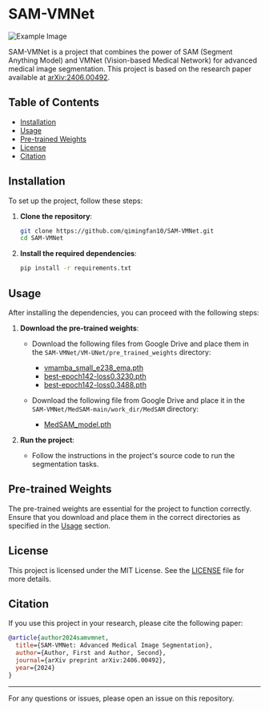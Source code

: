 # SAM-VMNet
![Example Image](https://drive.google.com/uc?export=view&id=1hJJfgBumF-Sh5qwWpemwwAcNlQPuTTUZ)

SAM-VMNet is a project that combines the power of SAM (Segment Anything Model) and VMNet (Vision-based Medical Network) for advanced medical image segmentation. This project is based on the research paper available at [arXiv:2406.00492](https://arxiv.org/abs/2406.00492).

## Table of Contents

- [Installation](#installation)
- [Usage](#usage)
- [Pre-trained Weights](#pre-trained-weights)
- [License](#license)
- [Citation](#citation)

## Installation

To set up the project, follow these steps:

1. **Clone the repository**:

   ```bash
   git clone https://github.com/qimingfan10/SAM-VMNet.git
   cd SAM-VMNet
   ```

2. **Install the required dependencies**:

   ```bash
   pip install -r requirements.txt
   ```

## Usage

After installing the dependencies, you can proceed with the following steps:

1. **Download the pre-trained weights**:

   - Download the following files from Google Drive and place them in the `SAM-VMNet/VM-UNet/pre_trained_weights` directory:
     - [vmamba_small_e238_ema.pth](https://drive.google.com/file/d/1XL7JuacjoZCr8w2b0c8CaQn8b0hREblk/view?usp=drive_link)
     - [best-epoch142-loss0.3230.pth](https://drive.google.com/file/d/1OKIzUM_L6FeEqyuIsAMn4x-FHptizTkG/view?usp=drive_link)
     - [best-epoch142-loss0.3488.pth](https://drive.google.com/file/d/1jsZKakA4FrYaMXNp6qkVtxXwwcJQKrW4/view?usp=drive_link)

   - Download the following file from Google Drive and place it in the `SAM-VMNet/MedSAM-main/work_dir/MedSAM` directory:
     - [MedSAM_model.pth](https://drive.google.com/file/d/1O5IVkcVxd2RtOcZEKuTR3WkOBiosHBfz/view?usp=drive_link)

2. **Run the project**:

   - Follow the instructions in the project's source code to run the segmentation tasks.

## Pre-trained Weights

The pre-trained weights are essential for the project to function correctly. Ensure that you download and place them in the correct directories as specified in the [Usage](#usage) section.

## License

This project is licensed under the MIT License. See the [LICENSE](LICENSE) file for more details.

## Citation

If you use this project in your research, please cite the following paper:

```bibtex
@article{author2024samvmnet,
  title={SAM-VMNet: Advanced Medical Image Segmentation},
  author={Author, First and Author, Second},
  journal={arXiv preprint arXiv:2406.00492},
  year={2024}
}
```

---

For any questions or issues, please open an issue on this repository.

